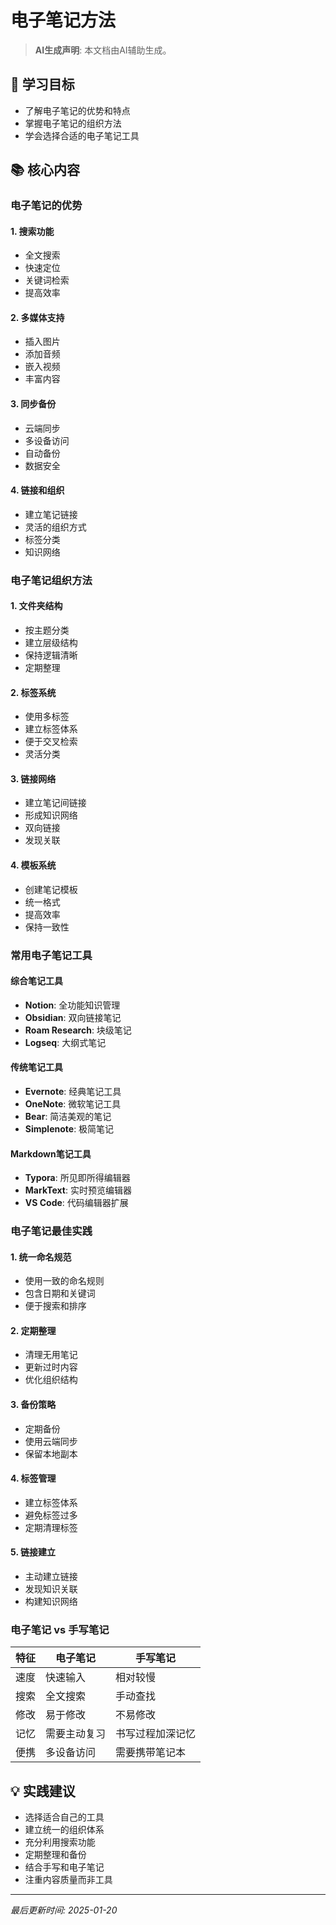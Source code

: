 # 电子笔记方法

> **AI生成声明**: 本文档由AI辅助生成。

## 🎯 学习目标

- 了解电子笔记的优势和特点
- 掌握电子笔记的组织方法
- 学会选择合适的电子笔记工具

## 📚 核心内容

### 电子笔记的优势

#### 1. 搜索功能

- 全文搜索
- 快速定位
- 关键词检索
- 提高效率

#### 2. 多媒体支持

- 插入图片
- 添加音频
- 嵌入视频
- 丰富内容

#### 3. 同步备份

- 云端同步
- 多设备访问
- 自动备份
- 数据安全

#### 4. 链接和组织

- 建立笔记链接
- 灵活的组织方式
- 标签分类
- 知识网络

### 电子笔记组织方法

#### 1. 文件夹结构

- 按主题分类
- 建立层级结构
- 保持逻辑清晰
- 定期整理

#### 2. 标签系统

- 使用多标签
- 建立标签体系
- 便于交叉检索
- 灵活分类

#### 3. 链接网络

- 建立笔记间链接
- 形成知识网络
- 双向链接
- 发现关联

#### 4. 模板系统

- 创建笔记模板
- 统一格式
- 提高效率
- 保持一致性

### 常用电子笔记工具

#### 综合笔记工具

- **Notion**: 全功能知识管理
- **Obsidian**: 双向链接笔记
- **Roam Research**: 块级笔记
- **Logseq**: 大纲式笔记

#### 传统笔记工具

- **Evernote**: 经典笔记工具
- **OneNote**: 微软笔记工具
- **Bear**: 简洁美观的笔记
- **Simplenote**: 极简笔记

#### Markdown笔记工具

- **Typora**: 所见即所得编辑器
- **MarkText**: 实时预览编辑器
- **VS Code**: 代码编辑器扩展

### 电子笔记最佳实践

#### 1. 统一命名规范

- 使用一致的命名规则
- 包含日期和关键词
- 便于搜索和排序

#### 2. 定期整理

- 清理无用笔记
- 更新过时内容
- 优化组织结构

#### 3. 备份策略

- 定期备份
- 使用云端同步
- 保留本地副本

#### 4. 标签管理

- 建立标签体系
- 避免标签过多
- 定期清理标签

#### 5. 链接建立

- 主动建立链接
- 发现知识关联
- 构建知识网络

### 电子笔记 vs 手写笔记

| 特征 | 电子笔记 | 手写笔记 |
|------|---------|---------|
| 速度 | 快速输入 | 相对较慢 |
| 搜索 | 全文搜索 | 手动查找 |
| 修改 | 易于修改 | 不易修改 |
| 记忆 | 需要主动复习 | 书写过程加深记忆 |
| 便携 | 多设备访问 | 需要携带笔记本 |

## 💡 实践建议

- 选择适合自己的工具
- 建立统一的组织体系
- 充分利用搜索功能
- 定期整理和备份
- 结合手写和电子笔记
- 注重内容质量而非工具

---

*最后更新时间: 2025-01-20*

